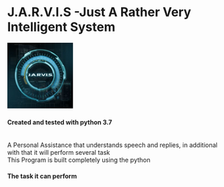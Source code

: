 # J.A.R.V.I.S -Just A Rather Very Intelligent System
<img src="J.A.R.V.I.S..jpg" width="150">

<h4>Created and tested with python 3.7</h4><br>
A Personal Assistance that understands speech and replies, in additional with that it will perform several task<br>
This Program is built completely using the python<br>
<h4>The task it can perform</h4><br>

